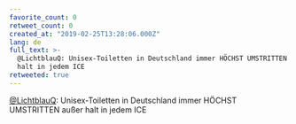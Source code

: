 ```yaml
---
favorite_count: 0
retweet_count: 0
created_at: "2019-02-25T13:28:06.000Z"
lang: de
full_text: >-
  @LichtblauQ: Unisex-Toiletten in Deutschland immer HÖCHST UMSTRITTEN außer
  halt in jedem ICE
retweeted: true
---
```


[@LichtblauQ](https://twitter.com/LichtblauQ): Unisex-Toiletten in Deutschland
immer HÖCHST UMSTRITTEN außer halt in jedem ICE
